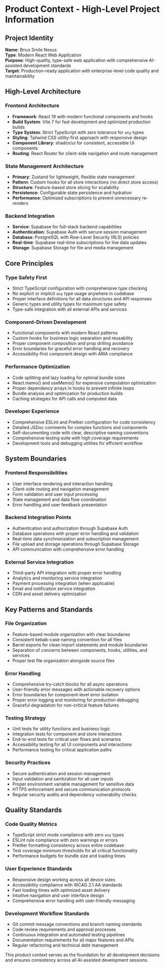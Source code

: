 # Product Context - High-Level Project Information

## Project Identity
**Name**: Brius Smile Nexus  
**Type**: Modern React Web Application  
**Purpose**: High-quality, type-safe web application with comprehensive AI-assisted development standards  
**Target**: Production-ready application with enterprise-level code quality and maintainability

## High-Level Architecture

### Frontend Architecture
- **Framework**: React 19 with modern functional components and hooks
- **Build System**: Vite 7 for fast development and optimized production builds
- **Type System**: Strict TypeScript with zero tolerance for `any` types
- **Styling**: Tailwind CSS utility-first approach with responsive design
- **Component Library**: shadcn/ui for consistent, accessible UI components
- **Routing**: React Router for client-side navigation and route management

### State Management Architecture
- **Primary**: Zustand for lightweight, flexible state management
- **Pattern**: Custom hooks for all store interactions (no direct store access)
- **Structure**: Feature-based store slicing for scalability
- **Persistence**: Configurable state persistence and hydration
- **Performance**: Optimized subscriptions to prevent unnecessary re-renders

### Backend Integration
- **Service**: Supabase for full-stack backend capabilities
- **Authentication**: Supabase Auth with secure session management
- **Database**: PostgreSQL with Row-Level Security (RLS) policies
- **Real-time**: Supabase real-time subscriptions for live data updates
- **Storage**: Supabase Storage for file and media management

## Core Principles

### Type Safety First
- Strict TypeScript configuration with comprehensive type checking
- No explicit or implicit `any` type usage anywhere in codebase
- Proper interface definitions for all data structures and API responses
- Generic types and utility types for maximum type safety
- Type-safe integration with all external APIs and services

### Component-Driven Development
- Functional components with modern React patterns
- Custom hooks for business logic separation and reusability
- Proper component composition and prop drilling avoidance
- Error boundaries for graceful error handling and recovery
- Accessibility-first component design with ARIA compliance

### Performance Optimization
- Code splitting and lazy loading for optimal bundle sizes
- React.memo() and useMemo() for expensive computation optimization
- Proper dependency arrays in hooks to prevent infinite loops
- Bundle analysis and optimization for production builds
- Caching strategies for API calls and computed data

### Developer Experience
- Comprehensive ESLint and Prettier configuration for code consistency
- Detailed JSDoc comments for complex functions and components
- Self-documenting code with clear, descriptive naming conventions
- Comprehensive testing suite with high coverage requirements
- Development tools and debugging utilities for efficient workflow

## System Boundaries

### Frontend Responsibilities
- User interface rendering and interaction handling
- Client-side routing and navigation management
- Form validation and user input processing
- State management and data flow coordination
- Error handling and user feedback presentation

### Backend Integration Points
- Authentication and authorization through Supabase Auth
- Database operations with proper error handling and validation
- Real-time data synchronization and subscription management
- File upload and storage operations through Supabase Storage
- API communication with comprehensive error handling

### External Service Integration
- Third-party API integration with proper error handling
- Analytics and monitoring service integration
- Payment processing integration (when applicable)
- Email and notification service integration
- CDN and asset delivery optimization

## Key Patterns and Standards

### File Organization
- Feature-based module organization with clear boundaries
- Consistent kebab-case naming convention for all files
- Barrel exports for clean import statements and module boundaries
- Separation of concerns between components, hooks, utilities, and services
- Proper test file organization alongside source files

### Error Handling
- Comprehensive try-catch blocks for all async operations
- User-friendly error messages with actionable recovery options
- Error boundaries for component-level error isolation
- Proper error logging and monitoring for production debugging
- Graceful degradation for non-critical feature failures

### Testing Strategy
- Unit tests for utility functions and business logic
- Integration tests for component and store interactions
- End-to-end tests for critical user flows and scenarios
- Accessibility testing for all UI components and interactions
- Performance testing for critical application paths

### Security Practices
- Secure authentication and session management
- Input validation and sanitization for all user inputs
- Proper environment variable management for sensitive data
- HTTPS enforcement and secure communication protocols
- Regular security audits and dependency vulnerability checks

## Quality Standards

### Code Quality Metrics
- TypeScript strict mode compliance with zero `any` types
- ESLint rule compliance with zero warnings or errors
- Prettier formatting consistency across entire codebase
- Test coverage minimum thresholds for all critical functionality
- Performance budgets for bundle size and loading times

### User Experience Standards
- Responsive design working across all device sizes
- Accessibility compliance with WCAG 2.1 AA standards
- Fast loading times with optimized asset delivery
- Intuitive navigation and user interface design
- Comprehensive error handling with user-friendly messaging

### Development Workflow Standards
- Git commit message conventions and branch naming standards
- Code review requirements and approval processes
- Continuous integration and automated testing pipelines
- Documentation requirements for all major features and APIs
- Regular refactoring and technical debt management

This product context serves as the foundation for all development decisions and ensures consistency across all AI-assisted development sessions.

